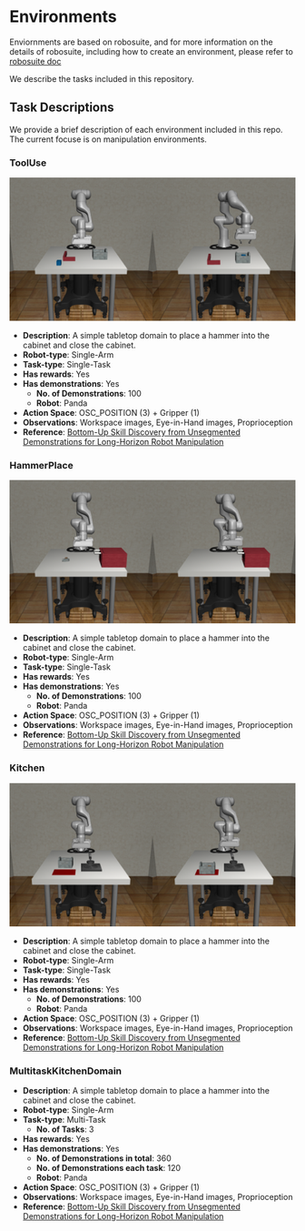 # Environments

Enviornments are based on robosuite, and for more information on the
details of robosuite, including how to create an environment, please
refer to [robosuite doc](https://robosuite.ai/docs)

We describe the tasks included in this repository.

## Task Descriptions

We provide a brief description of each environment included in this repo. The current focuse is on manipulation environments.

### ToolUse
![env_tool_use](./images/env_tool_use.png)
- **Description**: A simple tabletop domain to place a hammer into the cabinet
  and close the cabinet.
- **Robot-type**: Single-Arm
- **Task-type**: Single-Task
- **Has rewards**: Yes
- **Has demonstrations**: Yes
  - **No. of Demonstrations**: 100
  - **Robot**: Panda
- **Action Space**: OSC_POSITION (3) + Gripper (1)
- **Observations**: Workspace images, Eye-in-Hand images, Proprioception
- **Reference**: [Bottom-Up Skill Discovery from Unsegmented Demonstrations for Long-Horizon Robot Manipulation](paper_link)

### HammerPlace
![env_hammer_place](./images/env_hammer_place.png)
- **Description**: A simple tabletop domain to place a hammer into the cabinet
  and close the cabinet.
- **Robot-type**: Single-Arm
- **Task-type**: Single-Task
- **Has rewards**: Yes
- **Has demonstrations**: Yes
  - **No. of Demonstrations**: 100
  - **Robot**: Panda
- **Action Space**: OSC_POSITION (3) + Gripper (1)
- **Observations**: Workspace images, Eye-in-Hand images, Proprioception
- **Reference**: [Bottom-Up Skill Discovery from Unsegmented Demonstrations for Long-Horizon Robot Manipulation](paper_link)

### Kitchen
![env_kitchen](./images/env_kitchen.png)
- **Description**: A simple tabletop domain to place a hammer into the cabinet
  and close the cabinet.
- **Robot-type**: Single-Arm
- **Task-type**: Single-Task
- **Has rewards**: Yes
- **Has demonstrations**: Yes
  - **No. of Demonstrations**: 100
  - **Robot**: Panda
- **Action Space**: OSC_POSITION (3) + Gripper (1)
- **Observations**: Workspace images, Eye-in-Hand images, Proprioception
- **Reference**: [Bottom-Up Skill Discovery from Unsegmented Demonstrations for Long-Horizon Robot Manipulation](paper_link)


### MultitaskKitchenDomain
- **Description**: A simple tabletop domain to place a hammer into the cabinet
  and close the cabinet.
- **Robot-type**: Single-Arm
- **Task-type**: Multi-Task
  - **No. of Tasks**: 3
- **Has rewards**: Yes
- **Has demonstrations**: Yes
  - **No. of Demonstrations in total**: 360
  - **No. of Demonstrations each task**: 120
  - **Robot**: Panda
- **Action Space**: OSC_POSITION (3) + Gripper (1)
- **Observations**: Workspace images, Eye-in-Hand images, Proprioception
- **Reference**: [Bottom-Up Skill Discovery from Unsegmented Demonstrations for Long-Horizon Robot Manipulation](paper_link)


